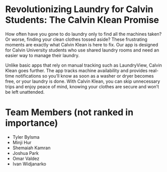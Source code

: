 # Revolutionizing Laundry for Calvin Students: The Calvin Klean Promise

How often have you gone to do laundry only to find all the machines taken? Or worse, finding your clean clothes tossed aside? These frustrating moments are exactly what Calvin Klean is here to fix. Our app is designed for Calvin University students who use shared laundry rooms and need an easier way to manage their laundry.

Unlike basic apps that rely on manual tracking such as LaundryView, Calvin Klean goes further. The app tracks machine availability and provides real-time notifications so you’ll know as soon as a washer or dryer becomes free, or your laundry is done. With Calvin Klean, you can skip unnecessary trips and enjoy peace of mind, knowing your clothes are secure and won’t be left unattended.

# Team Members (not ranked in importance)
- Tyler Bylsma
- Minji Hur
- Shemaiah Kamran
- Joshua Park
- Omar Valdez
- Ivan Widjanarko
